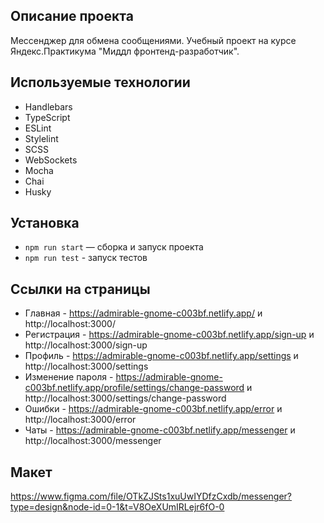## Описание проекта
Мессенджер для обмена сообщениями. Учебный проект на курсе Яндекс.Практикума "Миддл фронтенд-разработчик".
## Используемые технологии
- Handlebars
- TypeScript
- ESLint
- Stylelint
- SCSS
- WebSockets
- Mocha
- Chai
- Husky

## Установка

- `npm run start` — сборка и запуск проекта
- `npm run test` - запуск тестов

## Ссылки на страницы

- Главная - https://admirable-gnome-c003bf.netlify.app/ и http://localhost:3000/
- Регистрация - https://admirable-gnome-c003bf.netlify.app/sign-up и http://localhost:3000/sign-up
- Профиль - https://admirable-gnome-c003bf.netlify.app/settings и http://localhost:3000/settings
- Изменение пароля - https://admirable-gnome-c003bf.netlify.app/profile/settings/change-password и http://localhost:3000/settings/change-password
- Ошибки - https://admirable-gnome-c003bf.netlify.app/error и http://localhost:3000/error
- Чаты - https://admirable-gnome-c003bf.netlify.app/messenger и http://localhost:3000/messenger

## Макет

https://www.figma.com/file/OTkZJSts1xuUwIYDfzCxdb/messenger?type=design&node-id=0-1&t=V8OeXUmIRLejr6fO-0
